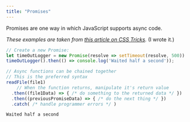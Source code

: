 ```yaml
---
title: "Promises"
---
```


Promises are one way in which JavaScript supports async code.

*These examples are taken from [this article on CSS Tricks](https://css-tricks.com/using-es2017-async-functions/).* (I wrote it.)

```javascript
// Create a new Promise:
let timeOutLogger = new Promise(resolve => setTimeout(resolve, 500))
timeOutLogger().then(() => console.log('Waited half a second'));

// Async functions can be chained together
// This is the preferred syntax
readFile(file1)
    // When the function returns, manipulate it's return value
  .then((file1Data) => { /* do something to the returned data */ })
  .then((previousPromiseData) => { /* do the next thing */ })
  .catch( /* handle programmer errors */ )
```

```node
Waited half a second
```

